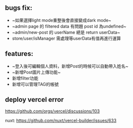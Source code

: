 ## bugs fix:
* ~如果選擇light mode重整後會直接變成dark mode~
* ~admin page 的 filtered data 有問題 post id 為undefined~
* ~admin/new-post 的 userName 總是 return userData~
* store/user/isManager 需處理等userData有值再進行運算

## features:
* ~登入後可編輯個人資料，新增Post的時候可以自動帶入姓名~
* ~新增Post圖片上傳功能~
* 新增filter功能
* 新增可以管理TAG的帳號

## deploy vercel error
https://github.com/orgs/vercel/discussions/103

nuxt:
https://github.com/nuxt/vercel-builder/issues/633